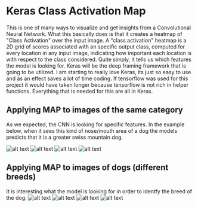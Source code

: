 # Keras Class Activation Map


This is one of many ways to visualize and get insights from a Convolutional Neural Network. What this basically does is that it creates a heatmap of "Class Activation" over the input image. A "class activation" heatmap is a 2D grid of scores associated with an specific output class, computed for every location in any input image, indicating how important each location is with respect to the class considered. Quite simply, it tells us which features the model is looking for. Keras will be the deep framing framework that is going to be utilized. I am starting to really love Keras, its just so easy to use and as an effect saves a lot of time coding. If tensorflow was used for this project it would have taken longer because tensorflow is not rich in helper functions. Everything that is needed for this are all in Keras.



## Applying MAP to images of the same category


As we expected, the CNN is looking for specific features. In the example below, when it sees this kind of nose/mouth area of a dog the models predicts that it is a greater swiss mountain dog.


![alt text](https://github.com/nickbiso/Keras-Class-Activation-Map/blob/master/readme_images/output1.jpeg)
![alt text](https://github.com/nickbiso/Keras-Class-Activation-Map/blob/master/readme_images/output2.jpeg)
![alt text](https://github.com/nickbiso/Keras-Class-Activation-Map/blob/master/readme_images/output3.jpeg)
![alt text](https://github.com/nickbiso/Keras-Class-Activation-Map/blob/master/readme_images/output4.jpeg)


## Applying MAP to images of dogs (different breeds)


It is interesting what the model is looking for in order to identfy the breed of the dog.
![alt text](https://github.com/nickbiso/Keras-Class-Activation-Map/blob/master/readme_images/ahd.jpeg)
![alt text](https://github.com/nickbiso/Keras-Class-Activation-Map/blob/master/readme_images/bhd.jpeg)
![alt text](https://github.com/nickbiso/Keras-Class-Activation-Map/blob/master/readme_images/fb.jpeg)
![alt text](https://github.com/nickbiso/Keras-Class-Activation-Map/blob/master/readme_images/maltese.jpeg)
